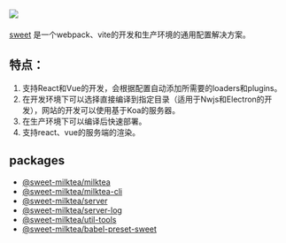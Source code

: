 # [![](https://raw.githubusercontent.com/duan602728596/sweet/master/statics/logo.svg?sanitize=true)](https://github.com/duan602728596/sweet)

[sweet](https://github.com/duan602728596/sweet) 是一个webpack、vite的开发和生产环境的通用配置解决方案。

## 特点：

1. 支持React和Vue的开发，会根据配置自动添加所需要的loaders和plugins。  
2. 在开发环境下可以选择直接编译到指定目录（适用于Nwjs和Electron的开发），网站的开发可以使用基于Koa的服务器。
3. 在生产环境下可以编译后快速部署。
4. 支持react、vue的服务端的渲染。

## packages

* [@sweet-milktea/milktea](https://github.com/duan602728596/sweet/tree/master/packages/milktea/README.md)
* [@sweet-milktea/milktea-cli](https://github.com/duan602728596/sweet/tree/master/packages/milktea-cli/README.md)
* [@sweet-milktea/server](https://github.com/duan602728596/sweet/tree/master/packages/server/README.md)
* [@sweet-milktea/server-log](https://github.com/duan602728596/sweet/tree/master/packages/server-log/README.md)
* [@sweet-milktea/util-tools](https://github.com/duan602728596/sweet/tree/master/packages/util-tools/README.md)
* [@sweet-milktea/babel-preset-sweet](packages/babel-preset-sweet/README.md)